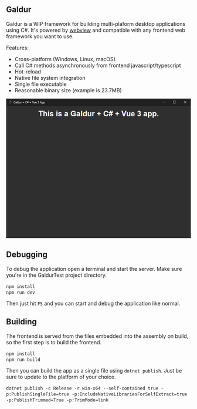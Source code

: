 ## Galdur

Galdur is a WIP framework for building multi-plaform desktop applications using C#. It's powered by [webview](https://github.com/webview/webview) and compatible with any frontend web framework you want to use.

Features:
* Cross-platform (Windows, Linux, macOS)
* Call C# methods asynchronously from frontend javascript/typescript
* Hot-reload
* Native file system integration
* Single file executable
* Reasonable binary size (example is 23.7MB)

![screenshot](screenshot.png)

## Debugging

To debug the application open a terminal and start the server. Make sure you're in the GaldurTest project directory.

```
npm install
npm run dev
```

Then just hit `F5` and you can start and debug the application like normal.

## Building

The frontend is served from the files embedded into the assembly on build, so the first step is to build the frontend.

```
npm install
npm run build
```

Then you can build the app as a single file using `dotnet publish`. Just be sure to update to the platform of your choice.

```
dotnet publish -c Release -r win-x64 --self-contained true -p:PublishSingleFile=true -p:IncludeNativeLibrariesForSelfExtract=true -p:PublishTrimmed=True -p:TrimMode=link
```
